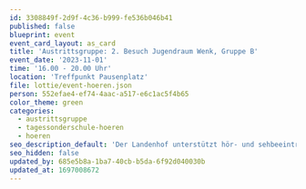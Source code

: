 ```yaml
---
id: 3308849f-2d9f-4c36-b999-fe536b046b41
published: false
blueprint: event
event_card_layout: as_card
title: 'Austrittsgruppe: 2. Besuch Jugendraum Wenk, Gruppe B'
event_date: '2023-11-01'
time: '16.00 - 20.00 Uhr'
location: 'Treffpunkt Pausenplatz'
file: lottie/event-hoeren.json
person: 552efae4-ef74-4aac-a517-e6c1ac5f4b65
color_theme: green
categories:
  - austrittsgruppe
  - tagessonderschule-hoeren
  - hoeren
seo_description_default: 'Der Landenhof unterstützt hör- und sehbeeinträchtigte Kinder & Jugendliche in ihrem selbstbestimmten Leben durch Förderung ihrer Fähigkeiten & Entwicklung'
seo_hidden: false
updated_by: 685e5b8a-1ba7-40cb-b5da-6f92d040030b
updated_at: 1697008672
---
```

